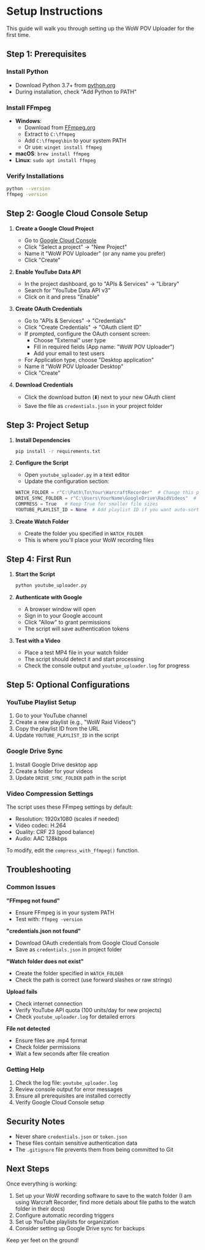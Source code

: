 # Setup Instructions

This guide will walk you through setting up the WoW POV Uploader for the first time.

## Step 1: Prerequisites

### Install Python
- Download Python 3.7+ from [python.org](https://www.python.org/downloads/)
- During installation, check "Add Python to PATH"

### Install FFmpeg
- **Windows**: 
  - Download from [FFmpeg.org](https://ffmpeg.org/download.html)
  - Extract to `C:\ffmpeg`
  - Add `C:\ffmpeg\bin` to your system PATH
  - Or use: `winget install ffmpeg`
- **macOS**: `brew install ffmpeg`
- **Linux**: `sudo apt install ffmpeg`

### Verify Installations
```bash
python --version
ffmpeg -version
```

## Step 2: Google Cloud Console Setup

1. **Create a Google Cloud Project**
   - Go to [Google Cloud Console](https://console.cloud.google.com/)
   - Click "Select a project" → "New Project"
   - Name it "WoW POV Uploader" (or any name you prefer)
   - Click "Create"

2. **Enable YouTube Data API**
   - In the project dashboard, go to "APIs & Services" → "Library"
   - Search for "YouTube Data API v3"
   - Click on it and press "Enable"

3. **Create OAuth Credentials**
   - Go to "APIs & Services" → "Credentials"
   - Click "Create Credentials" → "OAuth client ID"
   - If prompted, configure the OAuth consent screen:
     - Choose "External" user type
     - Fill in required fields (App name: "WoW POV Uploader")
     - Add your email to test users
   - For Application type, choose "Desktop application"
   - Name it "WoW POV Uploader Desktop"
   - Click "Create"

4. **Download Credentials**
   - Click the download button (⬇️) next to your new OAuth client
   - Save the file as `credentials.json` in your project folder

## Step 3: Project Setup

1. **Install Dependencies**
   ```bash
   pip install -r requirements.txt
   ```

2. **Configure the Script**
   - Open `youtube_uploader.py` in a text editor
   - Update the configuration section:
   ```python
   WATCH_FOLDER = r"C:\Path\To\Your\WarcraftRecorder"  # Change this path
   DRIVE_SYNC_FOLDER = r"C:\Users\YourName\GoogleDrive\RaidVideos"  # Optional
   COMPRESS = True   # Keep True for smaller file sizes
   YOUTUBE_PLAYLIST_ID = None  # Add playlist ID if you want auto-sorting
   ```

3. **Create Watch Folder**
   - Create the folder you specified in `WATCH_FOLDER`
   - This is where you'll place your WoW recording files

## Step 4: First Run

1. **Start the Script**
   ```bash
   python youtube_uploader.py
   ```

2. **Authenticate with Google**
   - A browser window will open
   - Sign in to your Google account
   - Click "Allow" to grant permissions
   - The script will save authentication tokens

3. **Test with a Video**
   - Place a test MP4 file in your watch folder
   - The script should detect it and start processing
   - Check the console output and `youtube_uploader.log` for progress

## Step 5: Optional Configurations

### YouTube Playlist Setup
1. Go to your YouTube channel
2. Create a new playlist (e.g., "WoW Raid Videos")
3. Copy the playlist ID from the URL
4. Update `YOUTUBE_PLAYLIST_ID` in the script

### Google Drive Sync
1. Install Google Drive desktop app
2. Create a folder for your videos
3. Update `DRIVE_SYNC_FOLDER` path in the script

### Video Compression Settings
The script uses these FFmpeg settings by default:
- Resolution: 1920x1080 (scales if needed)
- Video codec: H.264
- Quality: CRF 23 (good balance)
- Audio: AAC 128kbps

To modify, edit the `compress_with_ffmpeg()` function.

## Troubleshooting

### Common Issues

**"FFmpeg not found"**
- Ensure FFmpeg is in your system PATH
- Test with: `ffmpeg -version`

**"credentials.json not found"**
- Download OAuth credentials from Google Cloud Console
- Save as `credentials.json` in project folder

**"Watch folder does not exist"**
- Create the folder specified in `WATCH_FOLDER`
- Check the path is correct (use forward slashes or raw strings)

**Upload fails**
- Check internet connection
- Verify YouTube API quota (100 units/day for new projects)
- Check `youtube_uploader.log` for detailed errors

**File not detected**
- Ensure files are .mp4 format
- Check folder permissions
- Wait a few seconds after file creation

### Getting Help

1. Check the log file: `youtube_uploader.log`
2. Review console output for error messages
3. Ensure all prerequisites are installed correctly
4. Verify Google Cloud Console setup

## Security Notes

- Never share `credentials.json` or `token.json`
- These files contain sensitive authentication data
- The `.gitignore` file prevents them from being committed to Git

## Next Steps

Once everything is working:
1. Set up your WoW recording software to save to the watch folder (I am using Warcraft Recorder, find more detials about file paths to the watch folder in their docs)
2. Configure automatic recording triggers
3. Set up YouTube playlists for organization
4. Consider setting up Google Drive sync for backups

Keep yer feet on the ground! 